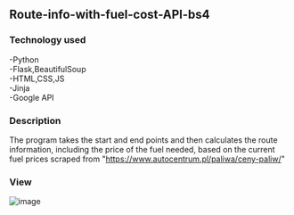 ## Route-info-with-fuel-cost-API-bs4

### Technology used
-Python\
-Flask,BeautifulSoup\
-HTML,CSS,JS\
-Jinja\
-Google API

### Description
The program takes the start and end points and then calculates the route information, including the price of the fuel needed, based on the current fuel prices scraped from "https://www.autocentrum.pl/paliwa/ceny-paliw/"

### View
![image](https://user-images.githubusercontent.com/63909484/188965573-a62d5996-80bd-46e2-915c-d3dbb011a076.png)
